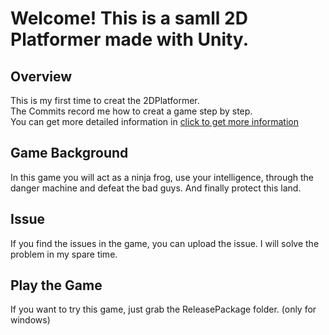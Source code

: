 # Welcome! This is a samll 2D Platformer made with Unity.
## Overview
This is my first time to creat the 2DPlatformer.  
The Commits record me how to creat a game step by step.  
You can get more detailed information in [click to get more information](https://www.udemy.com/course/unity-vampire-survival/?couponCode=LETSLEARNNOWPP)
## Game Background
In this game you will act as a ninja frog, use your intelligence, through the danger machine and defeat the bad guys. And finally protect this land. 
## Issue
If you find the issues in the game, you can upload the issue.
I will solve the problem in my spare time.
## Play the Game
If you want to try this game, just grab the ReleasePackage folder. (only for windows)
